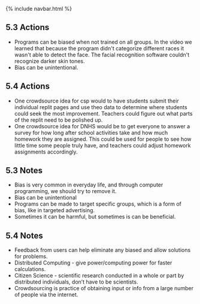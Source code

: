 {% include navbar.html %}

## 5.3 Actions
- Programs can be biased when not trained on all groups. In the video we learned that because the program didn't categorize different races it wasn't able to detect the face. The facial recognition software couldn't recognize darker skin tones.
- Bias can be unintentional. 

## 5.4 Actions
- One crowdsource idea for csp would to have students submit their individual replit pages and use theo data to determine where students could seek the most improvement. Teachers could figure out what parts of the replit need to be polished up.
- One crowdsource idea for DNHS would be to get everyone to answer a survey for how long after school activities take and how much homework they are assigned. This could be used for people to see how little time some people truly have, and teachers could adjust homework assignments accordingly.

## 5.3 Notes

- Bias is very common in everyday life, and through computer programming, we should try to remove it.
- Bias can be unintentional
- Programs can be made to target specific groups, which is a form of bias, like in targeted advertising.
- Sometimes it can be harmful, but sometimes is can be beneficial.

## 5.4 Notes

- Feedback from users can help eliminate any biased and allow solutions for problems.
- Distributed Computing - give power/computing power for faster calculations.
- Citizen Science - scientific research conducted in a whole or part by distributed individuals, don’t have to be scientists.
- Crowdsourcing is practice of obtaining input or info from a large number of people via the internet.



